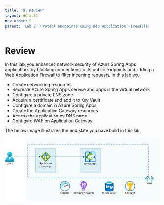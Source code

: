 ```yaml
---
title: '9. Review'
layout: default
nav_order: 9
parent: 'Lab 7: Protect endpoints using Web Application Firewalls'
---
```


# Review

In this lab, you enhanced network security of Azure Spring Apps applications by blocking connections to its public endpoints and adding a Web Application Firewall to filter incoming requests. In this lab you

- Create networking resources
- Recreate Azure Spring Apps service and apps in the virtual network
- Configure a private DNS zone
- Acquire a certificate and add it to Key Vault
- Configure a domain in Azure Spring Apps
- Create the Application Gateway resources
- Access the application by DNS name
- Configure WAF on Application Gateway

The below image illustrates the end state you have build in this lab.

![lab 7 overview](../images/asa-openlab-7.png)
